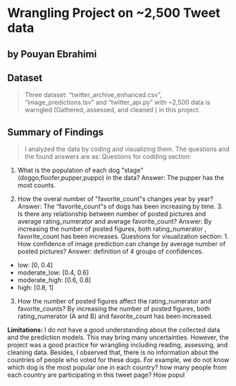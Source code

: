 # Wrangling Project on ~2,500 Tweet data
## by Pouyan Ebrahimi


## Dataset

> Three dataset: “twitter_archive_enhanced.csv”, “image_predictions.tsv” and “twitter_api.py” with \~2,500 data is warngled (Gathered, assessed, and cleaned ) in this project.

## Summary of Findings

> I analyzed the data by coding and visualizing them. The questions and the found answers are as:
Questions for codding section:

1. What is the population of each dog "stage" (doggo,floofer,pupper,puppo) in the data? Answer: The pupper has the most counts.

2. How the overal number of "favorite_count"s changes year by year? Answer: The “favorite_count"s of dogs has been increasing by time. 3. Is there any relationship between number of posted pictures and average rating_numerator and average favorite_count? Answer: By increasing the number of posted figures, both rating_numerator , favorite_count has been increases.
Questions for visualization section: 1. How confidence of image prediction can change by average number of posted pictures? Answer: definition of 4 groups of confidences.
- low: [0, 0.4]
- moderate_low: [0.4, 0.6]
- moderate_high: [0.6, 0.8]
- high: [0.8, 1]

3. How the number of posted figures affect the rating_numerator and favorite_counts?
By increasing the number of posted figures, both rating_numerator (A and B) and favorite_count has been increased.

**Limitations:** I do not have a good understanding about the collected data and the prediction models. This may bring many uncertainties. However, the project was a good practice for wrangling including reading, assessing, and cleaning data. Besides, I observed that, there is no information about the countries of people who voted for these dogs. For example, we do not know which dog is the most popular one in each country? how many people from each country are participating in this tweet page? How popul
